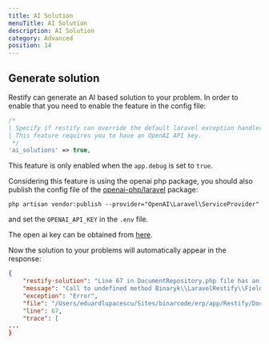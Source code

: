 ```yaml
---
title: AI Solution
menuTitle: AI Solution
description: AI Solution
category: Advanced
position: 14
---
```


## Generate solution

Restify can generate an AI based solution to your problem. In order to enable that you need to enable the feature in the config file: 

```php
/*
| Specify if restify can override the default laravel exception handler and generate AI based solutions for exceptions.
| This feature requires you to have an OpenAI API key.
 */
'ai_solutions' => true,
```

This feature is only enabled when the `app.debug` is set to `true`.

Considering this feature is using the openai php package, you should also publish the config file of the [openai-php/laravel](https://github.com/openai-php/laravel#get-started) package:

```
php artisan vendor:publish --provider="OpenAI\Laravel\ServiceProvider"
```

and set the `OPENAI_API_KEY` in the `.env` file.

The open ai key can be obtained from [here](https://platform.openai.com/account/api-keys).


Now the solution to your problems will automatically appear in the response: 

```json
{
    "restify-solution": "Line 67 in DocumentRepository.php file has an error because the method `resolveUsingFullPath()` is not defined. The code should look like this:\n```\n->resolveUsingTemporaryUrl($request->boolean('temporary'))\n```\n",
    "message": "Call to undefined method Binaryk\\LaravelRestify\\Fields\\File::resolveUsingFullPath()",
    "exception": "Error",
    "file": "/Users/eduardlupacescu/Sites/binarcode/erp/app/Restify/DocumentRepository.php",
    "line": 67,
    "trace": [
...
}
```
